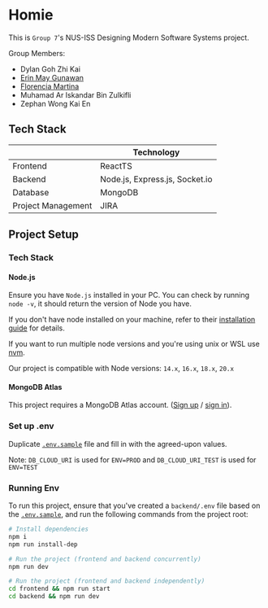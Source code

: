 # Homie

This is `Group 7`'s NUS-ISS Designing Modern Software Systems project.

Group Members:

- Dylan Goh Zhi Kai
- [Erin May Gunawan](https://github.com/erinmayg)
- [Florencia Martina](https://github.com/florenciamartina)
- Muhamad Ar Iskandar Bin Zulkifli
- Zephan Wong Kai En

## Tech Stack

|                    | Technology                     |
| ------------------ | ------------------------------ |
| Frontend           | ReactTS                        |
| Backend            | Node.js, Express.js, Socket.io |
| Database           | MongoDB                        |
| Project Management | JIRA                           |

## Project Setup

### Tech Stack

#### Node.js

Ensure you have `Node.js` installed in your PC. You can check by running `node -v`, it should return the version of Node you have.

If you don't have node installed on your machine, refer to their [installation guide](https://nodejs.org/en/download/) for details.

If you want to run multiple node versions and you're using unix or WSL use [nvm](https://github.com/nvm-sh/nvm?tab=readme-ov-file#install--update-script).

Our project is compatible with Node versions: `14.x`, `16.x`, `18.x`, `20.x`

#### MongoDB Atlas

This project requires a MongoDB Atlas account. ([Sign up](https://www.mongodb.com/cloud/atlas/register) / [sign in](https://account.mongodb.com/account/login?nds=true)).

### Set up .env

Duplicate [`.env.sample`](https://github.com/NUS-ISS-Homie/nus-iss-homie/blob/main/backend/.env.sample) file and fill in with the agreed-upon values.

Note: `DB_CLOUD_URI` is used for `ENV=PROD` and `DB_CLOUD_URI_TEST` is used for `ENV=TEST`

### Running Env

To run this project, ensure that you've created a `backend/.env` file based on the [`.env.sample`](https://github.com/NUS-ISS-Homie/nus-iss-homie/blob/main/backend/.env.sample), and run the following commands from the project root:

```bash
# Install dependencies
npm i
npm run install-dep

# Run the project (frontend and backend concurrently)
npm run dev

# Run the project (frontend and backend independently)
cd frontend && npm run start
cd backend && npm run dev
```

